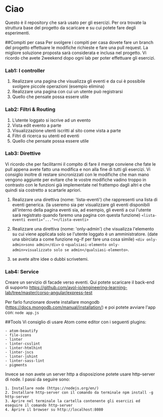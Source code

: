 # Ciao 
Questo è il repository che sarà usato per gli esercizi. Per ora trovate la struttura base del progetto da scaricare e su cui potete fare degli esperimenti.

##Compiti per casa
Per svolgere i compiti per casa dovete fare un branch del progetto effettuare le modifiche richieste e fare una pull request. La migliore soluzione proposta sarà considerata e inclusa nel progetto.
Vi ricordo che avete 2weekend dopo ogni lab per poter effettuare gli esercizi.

### Lab1: I controller

1. Realizzare una pagina che visualizza gli eventi e da cui è possibile svolgere piccole operazioni (esempio elimina)
2. Realizzare una pagina con cui un utente può registrarsi
3. Quello che pensate possa essere utile


### Lab2: Filtri & Routing

1. L’utente loggato si iscrive ad un evento
2. Vista edit evento a parte
3. Visualizzazione utenti iscritti al sito come vista a parte
4. Filtri di ricerca su utenti ed eventi
5. Quello che pensate possa essere utile

### Lab3: Direttive
Vi ricordo che per facilitarmi il compito di fare il merge conviene che fate le pull appena avete fatto una modifica e non alla fine di tutti gli esercizi. Vi consiglio inoltre di restare sincronizzati con le modifiche che man mano vengono aggiunte per evitare che le vostre modifiche vadino troppo in contrasto con le funzioni già implementate nel frattempo dagli altri e che quindi sia costretto a scartarle apriori. 

1. Realizzare una direttiva (nome: 'lista-eventi') che rappresenti una lista di eventi generica.  (la useremo sia per visualizzare gli eventi disponibili all'interno della pagina eventi sia, ad esempio, gli eventi a cui l'utente sarà registrato quando faremo una pagina con questa funzione)
`<lista-eventi eventi="..."></lista-eventi>`

2. Realizzare una direttiva (nome: 'only-admin') che visualizza l'elemento su cui viene applicata solo se l'utente loggato è un amministratore. (date una sbirciata a come funzione ng-if per fare una cosa simile) `<div only-admin>sono admin</div>` o `<qualsiasi-elemento only-admin>visualizzato solo se admin</qualsiasi-elemento>`.

3. se avete altre idee o dubbi scrivetemi.


### Lab4: Service

Creare un servizio di facade verso eventi.
Qui potete scaricare il back-end di supporto https://github.com/avol-io/engineering-learning-lab/tree/master/corso-angular/express-test

Per farlo funzionare dovete installare mongodb (https://docs.mongodb.com/manual/installation/) 
e poi potete avviare l'app con:
`node app.js`

##Tools
Vi consiglio di usare Atom come editor con i seguenti plugins:

```
- atom-beautify
- file-icons
- linter
- linter-csslint
- linter-htmlhint
- linter-jscs
- linter-jshint
- linter-sass-lint
- pigments
```

Invece se non avete un server http a disposizione potete usare http-server di node. I passi da seguire sono:

```
1. Installare node (https://nodejs.org/en/)
2. Installare http-server con il comando da terminale npm install -g http-server
3. Aprire nel terminale la cartella contenente gli esercizi ed eseguire il comando http-server
4. Aprire il browser su http://localhost:8080
```

